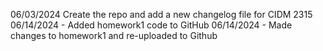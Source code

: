 06/03/2024 Create the repo and add a new changelog file for CIDM 2315
06/14/2024 - Added homework1 code to GitHub 
06/14/2024 - Made changes to homework1 and re-uploaded to Github 
